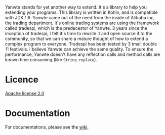 Yanwte stands for yet another way to extend. It's a library to help you extending your programs. This library is written in Kotlin, and is compatible with JDK 1.6. Yanwte came out of the need from the inside of Alibaba inc, the trading department. It's online trading systems are using the framework called tradespi, which is the predecestor of Yanwte. 3 years since the inception of tradespi, I felt it's time to rewrite it and open source it to the community, so that we can share a mature thought of how to extend a complex program to everyone. Tradespi has been tested by 3 tmall double 11 festivals. I believe Yanwte can achieve the same quality. To ensure the performance, Yanwte doesn't have any reflection calls and method calls are known time consuming (like `String.replace`).

# Licence

[Apache license 2.0](http://www.apache.org/licenses/LICENSE-2.0.txt)

# Documentation

For documentations, please see the [wiki](https://github.com/winteryoung/yanwte/wiki).
